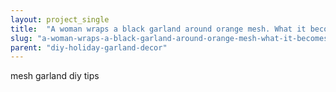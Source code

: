 ```yaml
---
layout: project_single
title:  "A woman wraps a black garland around orange mesh. What it becomes? This Christmas porch idea is so darn cute!"
slug: "a-woman-wraps-a-black-garland-around-orange-mesh-what-it-becomes-this-christmas-porch"
parent: "diy-holiday-garland-decor"
---
```

mesh garland diy tips